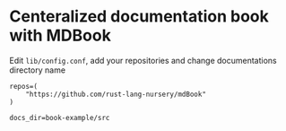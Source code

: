 # Centeralized documentation book with MDBook

Edit `lib/config.conf`, add your repositories and change documentations directory name

```
repos=(
    "https://github.com/rust-lang-nursery/mdBook"
)

docs_dir=book-example/src
```